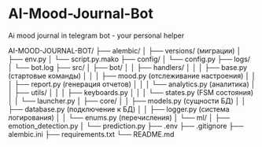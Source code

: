 # AI-Mood-Journal-Bot
Ai mood journal in telegram bot - your personal helper


AI-MOOD-JOURNAL-BOT/
├── alembic/
│   ├── versions/ (миграции)
│   ├── env.py
│   └── script.py.mako
├── config/
│   └── config.py
├── logs/
│   └── bot.log
├── src/
│   ├── bot/
│   │   ├── handlers/
│   │   │   ├── base.py (стартовые команды)
│   │   │   ├── mood.py (отслеживание настроения)
│   │   │   ├── report.py (генерация отчетов)
│   │   │   └── analytics.py (аналитика)
│   │   ├── utils/
│   │   │   ├── keyboards.py
│   │   │   └── states.py (FSM состояния)
│   │   └── launcher.py
│   ├── core/
│   │   ├── models.py (сущности БД)
│   │   ├── database.py (подключение к БД)
│   │   ├── logger.py (система логирования)
│   │   └── enums.py (перечисления)
│   └── ml/
│       ├── emotion_detection.py
│       └── prediction.py
├── .env
├── .gitignore
├── alembic.ini
├── requirements.txt
└── README.md